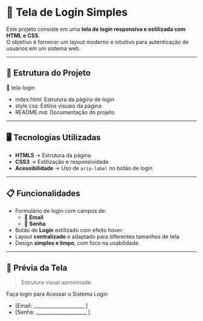 # 🔐 Tela de Login Simples

Este projeto consiste em uma **tela de login responsiva e estilizada com HTML e CSS**.  
O objetivo é fornecer um layout moderno e intuitivo para autenticação de usuários em um sistema web.

---

## 📂 Estrutura do Projeto

📁 tela-login
-  index.html: Estrutura da página de login
-   style.css: Estilos visuais da página
-   README.md: Documentação do projeto


---

## 🖥️ Tecnologias Utilizadas

- **HTML5** → Estrutura da página
- **CSS3** → Estilização e responsividade
- **Acessibilidade** → Uso de `aria-label` no botão de login

---

## 📋 Funcionalidades

- Formulário de login com campos de:
  - 📧 **Email**
  - 🔑 **Senha**
- Botão de **Login** estilizado com efeito *hover*.
- Layout **centralizado** e adaptado para diferentes tamanhos de tela.
- Design **simples e limpo**, com foco na usabilidade.

---

## 📸 Prévia da Tela

> Estrutura visual aproximada:

Faça login para Acessar o Sistema
Login
- [Email: _____________________ ]
- [Senha: _____________________ ]
